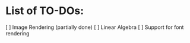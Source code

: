 # List of TO-DOs:

[ ] Image Rendering (partially done)
[ ] Linear Algebra
[ ] Support for font rendering